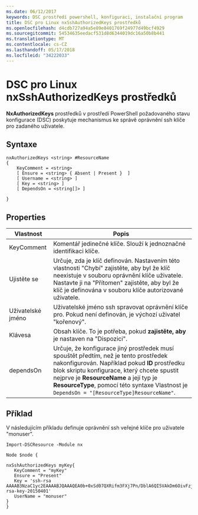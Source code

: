```yaml
---
ms.date: 06/12/2017
keywords: DSC prostředí powershell, konfiguraci, instalační program
title: DSC pro Linux nxSshAuthorizedKeys prostředků
ms.openlocfilehash: d4cdb727a94a5e89e8401769f24977d49bcf4929
ms.sourcegitcommit: 54534635eedacf531d8d6344019dc16a50b8b441
ms.translationtype: MT
ms.contentlocale: cs-CZ
ms.lasthandoff: 05/17/2018
ms.locfileid: "34222033"
---
```

# <a name="dsc-for-linux-nxsshauthorizedkeys-resource"></a>DSC pro Linux nxSshAuthorizedKeys prostředků

**NxAuthorizedKeys** prostředků v prostředí PowerShell požadovaného stavu konfigurace (DSC) poskytuje mechanismus ke správě oprávnění ssh klíče pro zadaného uživatele.

## <a name="syntax"></a>Syntaxe

```
nxAuthorizedKeys <string> #ResourceName
{
    KeyComment = <string>
    [ Ensure = <string> { Absent | Present }  ]
    [ Username = <string> ]
    [ Key = <string> ]
    [ DependsOn = <string[]> ]

}
```

## <a name="properties"></a>Properties

|  Vlastnost |  Popis |
|---|---|
| KeyComment| Komentář jedinečné klíče. Slouží k jednoznačné identifikaci klíče.|
| Ujistěte se| Určuje, zda je klíč definován. Nastavením této vlastnosti "Chybí" zajistěte, aby byl že klíč neexistuje v souboru oprávnění klíče uživatele. Nastavte ji na "Přítomen" zajistěte, aby byl že klíč je definována v souboru klíče autorizované uživatele.|
| Uživatelské jméno| Uživatelské jméno ssh spravovat oprávnění klíče pro. Pokud není definován, je výchozí uživatel "kořenový".|
| Klávesa| Obsah klíče. To je potřeba, pokud **zajistěte, aby** je nastaven na "Dispozici".|
| dependsOn | Určuje, že konfigurace jiný prostředek musí spouštět předtím, než je tento prostředek nakonfigurován. Například pokud **ID** prostředku blok skriptu konfigurace, který chcete spustit nejprve je **ResourceName** a její typ je **ResourceType**, pomocí této syntaxe Vlastnost je `DependsOn = "[ResourceType]ResourceName"`.|

## <a name="example"></a>Příklad

V následujícím příkladu definuje oprávnění ssh veřejné klíče pro uživatele "monuser".

```
Import-DSCResource -Module nx

Node $node {

nxSshAuthorizedKeys myKey{
   KeyComment = "myKey"
   Ensure = "Present"
   Key = 'ssh-rsa AAAAB3NzaC1yc2EAAAABJQAAAQEA0b+0xSd07QXRifm3FXj7Pn/DblA6QI5VAkDm6OivFzj3U6qGD1VJ6AAxWPCyMl/qhtpRtxZJDu/TxD8AyZNgc8aN2CljN1hOMbBRvH2q5QPf/nCnnJRaGsrxIqZjyZdYo9ZEEzjZUuMDM5HI1LA9B99k/K6PK2Bc1NLivpu7nbtVG2tLOQs+GefsnHuetsRMwo/+c3LtwYm9M0XfkGjYVCLO4CoFuSQpvX6AB3TedUy6NZ0iuxC0kRGg1rIQTwSRcw+McLhslF0drs33fw6tYdzlLBnnzimShMuiDWiT37WqCRovRGYrGCaEFGTG2e0CN8Co8nryXkyWc6NSDNpMzw== rsa-key-20150401'
   UserName = "monuser"
}
}
```
